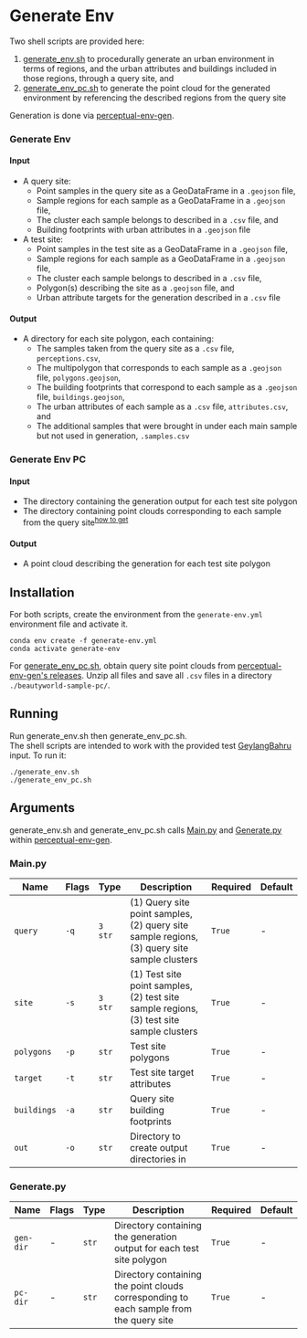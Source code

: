 # Generate Env  

Two shell scripts are provided here:  
1. [generate_env.sh](./generate_env.sh) to procedurally generate an urban environment in terms of regions, and the urban attributes and buildings included in those regions, through a query site, and  
2. [generate_env_pc.sh](./generate_env_pc.sh) to generate the point cloud for the generated environment by referencing the described regions from the query site  

Generation is done via [perceptual-env-gen](https://github.com/ccheemeng/perceptual-env-gen/).  

### Generate Env  

#### Input  

* A query site:  
    * Point samples in the query site as a GeoDataFrame in a ```.geojson``` file,  
    * Sample regions for each sample as a GeoDataFrame in a ```.geojson``` file,  
    * The cluster each sample belongs to described in a ```.csv``` file, and  
    * Building footprints with urban attributes in a ```.geojson``` file  
* A test site:  
    * Point samples in the test site as a GeoDataFrame in a ```.geojson``` file,  
    * Sample regions for each sample as a GeoDataFrame in a ```.geojson``` file,  
    * The cluster each sample belongs to described in a ```.csv``` file,  
    * Polygon\(s\) describing the site as a ```.geojson``` file, and  
    * Urban attribute targets for the generation described in a ```.csv``` file  

#### Output  

* A directory for each site polygon, each containing:  
    * The samples taken from the query site as a ```.csv``` file, ```perceptions.csv```,  
    * The multipolygon that corresponds to each sample as a ```.geojson``` file, ```polygons.geojson```,  
    * The building footprints that correspond to each sample as a ```.geojson``` file, ```buildings.geojson```,  
    * The urban attributes of each sample as a ```.csv``` file, ```attributes.csv```, and  
    * The additional samples that were brought in under each main sample but not used in generation, ```.samples.csv```  

### Generate Env PC  

#### Input  

* The directory containing the generation output for each test site polygon  
* The directory containing point clouds corresponding to each sample from the query site<sup>[how to get](#query-pc)</sup>  

#### Output  

* A point cloud describing the generation for each test site polygon  

## Installation  

For both scripts, create the environment from the ```generate-env.yml``` environment file and activate it.  
```shell
conda env create -f generate-env.yml
conda activate generate-env
```

For [generate_env_pc.sh](./generate_env_pc.sh), obtain query site point clouds from <a name="query-pc">[perceptual-env-gen's releases](https://github.com/ccheemeng/perceptual-env-gen/releases/tag/v0.1.1)</a>. Unzip all files and save all ```.csv``` files in a directory ```./beautyworld-sample-pc/```.  

## Running 

Run generate_env.sh then generate_env_pc.sh.  
The shell scripts are intended to work with the provided test [GeylangBahru](../GeylangBahru/) input. To run it:  
```shell
./generate_env.sh
./generate_env_pc.sh
```

## Arguments  

generate_env.sh and generate_env_pc.sh calls [Main.py](./perceptual-env-gen/Main.py) and [Generate.py](./perceptual-env-gen/Generate.py) within [perceptual-env-gen](./perceptual-env-gen/).  

### Main.py  

| Name            | Flags    | Type        | Description                                                                                 | Required   | Default |
|-----------------|----------|-------------|---------------------------------------------------------------------------------------------|------------|---------|
| ```query```     | ```-q``` | ```3 str``` | (1) Query site point samples, (2) query site sample regions, (3) query site sample clusters | ```True``` | -       |
| ```site```      | ```-s``` | ```3 str``` | (1) Test site point samples, (2) test site sample regions, (3) test site sample clusters    | ```True``` | -       |
| ```polygons```  | ```-p``` | ```str```   | Test site polygons                                                                          | ```True``` | -       |
| ```target```    | ```-t``` | ```str```   | Test site target attributes                                                                 | ```True``` | -       |
| ```buildings``` | ```-a``` | ```str```   | Query site building footprints                                                              | ```True``` | -       |
| ```out```       | ```-o``` | ```str```   | Directory to create output directories in                                                   | ```True``` | -       |

### Generate.py  

| Name          | Flags | Type      | Description                                                                            | Required   | Default |
|---------------|-------|-----------|----------------------------------------------------------------------------------------|------------|---------|
| ```gen-dir``` | -     | ```str``` | Directory containing the generation output for each test site polygon                  | ```True``` | -       |
| ```pc-dir```  | -     | ```str``` | Directory containing the point clouds corresponding to each sample from the query site | ```True``` | -       |
